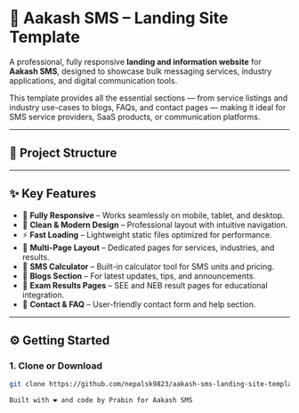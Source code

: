# 💬 Aakash SMS – Landing Site Template

A professional, fully responsive **landing and information website** for **Aakash SMS**, designed to showcase bulk messaging services, industry applications, and digital communication tools.

This template provides all the essential sections — from service listings and industry use-cases to blogs, FAQs, and contact pages — making it ideal for SMS service providers, SaaS products, or communication platforms.

---

## 📁 Project Structure


---

## ✨ Key Features

- 📱 **Fully Responsive** – Works seamlessly on mobile, tablet, and desktop.  
- 🎨 **Clean & Modern Design** – Professional layout with intuitive navigation.  
- ⚡ **Fast Loading** – Lightweight static files optimized for performance.  
- 🧭 **Multi-Page Layout** – Dedicated pages for services, industries, and results.  
- 🧮 **SMS Calculator** – Built-in calculator tool for SMS units and pricing.  
- 📰 **Blogs Section** – For latest updates, tips, and announcements.  
- 🧾 **Exam Results Pages** – SEE and NEB result pages for educational integration.  
- 💬 **Contact & FAQ** – User-friendly contact form and help section.  

---

## ⚙️ Getting Started

### 1. Clone or Download

```bash
git clone https://github.com/nepalsk9823/aakash-sms-landing-site-template.git

Built with ❤️ and code by Prabin for Aakash SMS
